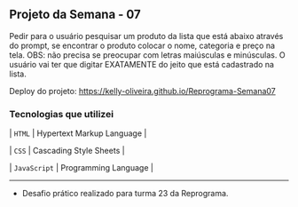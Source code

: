 ## Projeto da Semana - 07

 <p>Pedir para o usuário pesquisar um produto da lista que está abaixo através do prompt, se encontrar o produto colocar o nome, categoria e preço na tela.
OBS: não precisa se preocupar com letras maiúsculas e minúsculas.
O usuário vai ter que digitar EXATAMENTE do jeito que está cadastrado na lista.

Deploy do projeto: https://kelly-oliveira.github.io/Reprograma-Semana07
</p>


###  Tecnologias que utilizei

  | `HTML` | Hypertext Markup Language |
  
  | `CSS` | Cascading Style Sheets |
  
  | `JavaScript` | Programming Language |

<hr />

- Desafio prático realizado para turma 23 da Reprograma.
